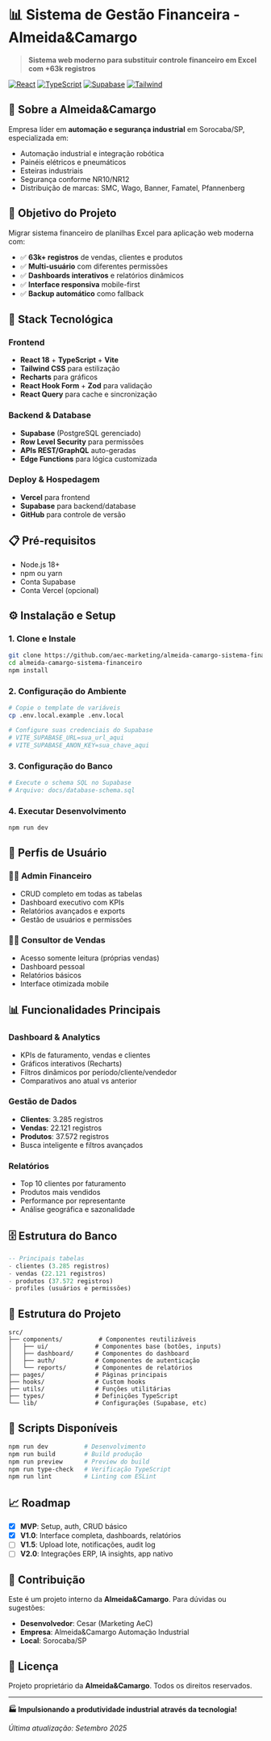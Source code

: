 # 📊 Sistema de Gestão Financeira - Almeida&Camargo

> **Sistema web moderno para substituir controle financeiro em Excel com +63k registros**

[![React](https://img.shields.io/badge/React-18-blue)](https://reactjs.org/)
[![TypeScript](https://img.shields.io/badge/TypeScript-5-blue)](https://www.typescriptlang.org/)
[![Supabase](https://img.shields.io/badge/Supabase-PostgreSQL-green)](https://supabase.com/)
[![Tailwind](https://img.shields.io/badge/Tailwind-CSS-cyan)](https://tailwindcss.com/)

## 🏢 **Sobre a Almeida&Camargo**

Empresa líder em **automação e segurança industrial** em Sorocaba/SP, especializada em:
- Automação industrial e integração robótica
- Painéis elétricos e pneumáticos
- Esteiras industriais
- Segurança conforme NR10/NR12
- Distribuição de marcas: SMC, Wago, Banner, Famatel, Pfannenberg

## 🎯 **Objetivo do Projeto**

Migrar sistema financeiro de planilhas Excel para aplicação web moderna com:
- ✅ **63k+ registros** de vendas, clientes e produtos
- ✅ **Multi-usuário** com diferentes permissões
- ✅ **Dashboards interativos** e relatórios dinâmicos
- ✅ **Interface responsiva** mobile-first
- ✅ **Backup automático** como fallback

## 🚀 **Stack Tecnológica**

### **Frontend**
- **React 18** + **TypeScript** + **Vite**
- **Tailwind CSS** para estilização
- **Recharts** para gráficos
- **React Hook Form** + **Zod** para validação
- **React Query** para cache e sincronização

### **Backend & Database**
- **Supabase** (PostgreSQL gerenciado)
- **Row Level Security** para permissões
- **APIs REST/GraphQL** auto-geradas
- **Edge Functions** para lógica customizada

### **Deploy & Hospedagem**
- **Vercel** para frontend
- **Supabase** para backend/database
- **GitHub** para controle de versão

## 📋 **Pré-requisitos**

- Node.js 18+
- npm ou yarn
- Conta Supabase
- Conta Vercel (opcional)

## ⚙️ **Instalação e Setup**

### 1. **Clone e Instale**
```bash
git clone https://github.com/aec-marketing/almeida-camargo-sistema-financeiro.git
cd almeida-camargo-sistema-financeiro
npm install
```

### 2. **Configuração do Ambiente**
```bash
# Copie o template de variáveis
cp .env.local.example .env.local

# Configure suas credenciais do Supabase
# VITE_SUPABASE_URL=sua_url_aqui
# VITE_SUPABASE_ANON_KEY=sua_chave_aqui
```

### 3. **Configuração do Banco**
```bash
# Execute o schema SQL no Supabase
# Arquivo: docs/database-schema.sql
```

### 4. **Executar Desenvolvimento**
```bash
npm run dev
```

## 👥 **Perfis de Usuário**

### **👨‍💼 Admin Financeiro**
- CRUD completo em todas as tabelas
- Dashboard executivo com KPIs
- Relatórios avançados e exports
- Gestão de usuários e permissões

### **👨‍💻 Consultor de Vendas**
- Acesso somente leitura (próprias vendas)
- Dashboard pessoal
- Relatórios básicos
- Interface otimizada mobile

## 📊 **Funcionalidades Principais**

### **Dashboard & Analytics**
- KPIs de faturamento, vendas e clientes
- Gráficos interativos (Recharts)
- Filtros dinâmicos por período/cliente/vendedor
- Comparativos ano atual vs anterior

### **Gestão de Dados**
- **Clientes**: 3.285 registros
- **Vendas**: 22.121 registros  
- **Produtos**: 37.572 registros
- Busca inteligente e filtros avançados

### **Relatórios**
- Top 10 clientes por faturamento
- Produtos mais vendidos
- Performance por representante
- Análise geográfica e sazonalidade

## 🗄️ **Estrutura do Banco**

```sql
-- Principais tabelas
- clientes (3.285 registros)
- vendas (22.121 registros)
- produtos (37.572 registros)
- profiles (usuários e permissões)
```

## 📁 **Estrutura do Projeto**

```
src/
├── components/          # Componentes reutilizáveis
│   ├── ui/             # Componentes base (botões, inputs)
│   ├── dashboard/      # Componentes do dashboard
│   ├── auth/           # Componentes de autenticação
│   └── reports/        # Componentes de relatórios
├── pages/              # Páginas principais
├── hooks/              # Custom hooks
├── utils/              # Funções utilitárias
├── types/              # Definições TypeScript
└── lib/                # Configurações (Supabase, etc)
```

## 🚀 **Scripts Disponíveis**

```bash
npm run dev          # Desenvolvimento
npm run build        # Build produção
npm run preview      # Preview do build
npm run type-check   # Verificação TypeScript
npm run lint         # Linting com ESLint
```

## 📈 **Roadmap**

- [x] **MVP**: Setup, auth, CRUD básico
- [x] **V1.0**: Interface completa, dashboards, relatórios
- [ ] **V1.5**: Upload lote, notificações, audit log
- [ ] **V2.0**: Integrações ERP, IA insights, app nativo

## 🤝 **Contribuição**

Este é um projeto interno da **Almeida&Camargo**. Para dúvidas ou sugestões:

- **Desenvolvedor**: Cesar (Marketing AeC)
- **Empresa**: Almeida&Camargo Automação Industrial
- **Local**: Sorocaba/SP

## 📝 **Licença**

Projeto proprietário da **Almeida&Camargo**. Todos os direitos reservados.

---

**🏭 Impulsionando a produtividade industrial através da tecnologia!**

*Última atualização: Setembro 2025*